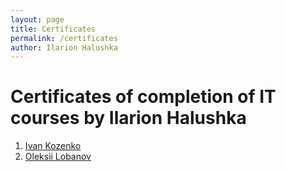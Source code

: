 ```yaml
---
layout: page
title: Certificates
permalink: /certificates
author: Ilarion Halushka
---
```


# Certificates of completion of IT courses by Ilarion Halushka

1. <a target="_blank" href="/certificates/Ivan-Kozenko">Ivan Kozenko</a>
1. <a target="_blank" href="/certificates/Oleksii-Lobanov">Oleksii Lobanov</a>

